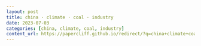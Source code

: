 ```yaml
---
layout: post
title: china · climate · coal · industry
date: 2023-07-03
categories: [china, climate, coal, industry]
content_url: https://papercliff.github.io/redirect/?q=china+climate+coal+industry&tbs=cdr:1,cd_min:7/2/2023,cd_max:7/4/2023
---
```

